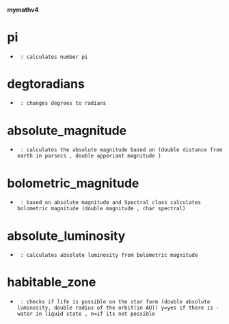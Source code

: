 #### mymathv4

# pi
-      : calculates number pi
# degtoradians
-      : changes degrees to radians
# absolute_magnitude
-      : calculates the absolute magnitude based on (double distance from earth in parsecs , double apperiant magnitude )
# bolometric_magnitude
-      : based on absolute magnitude and Spectral class calculates bolometric magnitude (double magnitude , char spectral)
# absolute_luminosity
-      : calculates absolute luminosity from bolometric magnitude
# habitable_zone
-      : checks if life is possible on the star form (double absolute luminosity, double radius of the orbit(in AU)) y=yes if there is - water in liquid state , n=if its not possible

